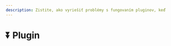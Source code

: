 ```yaml
---
description: Zistite, ako vyriešiť problémy s fungovaním pluginov, keď nefungujú správne.
---
```


# ⏬ Plugin
